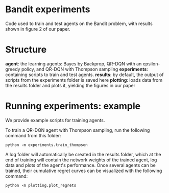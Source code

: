 # Bandit experiments
Code used to train and test agents on the Bandit problem, with results shown in figure 2 of our paper.

# Structure

**agent**: the learning agents: Bayes by Backprop, QR-DQN with an epsilon-greedy policy, and QR-DQN with Thompson sampling
**experiments**: containing scripts to train and test agents.
**results**: by default, the output of scripts from the experiments folder is saved here
**plotting**: loads data from the results folder and plots it, yielding the figures in our paper

# Running experiments: example
We provide example scripts for training agents.

To train a QR-DQN agent with Thompson sampling, run the following command from this folder:

```
python -m experiments.train_thompson
```

A log folder will automatically be created in the results folder, which at the end of training will contain the network weights of the trained agent, log data and plots of the agent's performance. Once several agents can be trained, their cumulative regret curves can be visualized with the following command:

```
python -m plotting.plot_regrets
```
